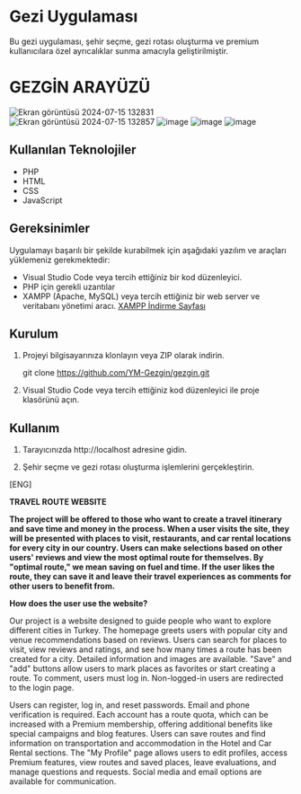 # Gezi Uygulaması

Bu gezi uygulaması, şehir seçme, gezi rotası oluşturma ve premium kullanıcılara özel ayrıcalıklar sunma amacıyla geliştirilmiştir.

# GEZGİN ARAYÜZÜ

![Ekran görüntüsü 2024-07-15 132831](https://github.com/user-attachments/assets/268e9802-a120-48bf-aad6-8a4251e72a2c)
![Ekran görüntüsü 2024-07-15 132857](https://github.com/user-attachments/assets/84f92811-6b81-42c5-845f-b98bcd2484ae)
![image](https://github.com/user-attachments/assets/555e0d55-622d-4d8c-89d2-610456026fec)
![image](https://github.com/user-attachments/assets/953f61d6-5cd7-409b-8b58-f952fd672677)
![image](https://github.com/user-attachments/assets/de0ea6a1-6bd0-48a5-a7ca-665ad8b9ae8a)


## Kullanılan Teknolojiler

- PHP
- HTML
- CSS
- JavaScript

## Gereksinimler

Uygulamayı başarılı bir şekilde kurabilmek için aşağıdaki yazılım ve araçları yüklemeniz gerekmektedir:

- Visual Studio Code veya tercih ettiğiniz bir kod düzenleyici.
- PHP için gerekli uzantılar
- XAMPP (Apache, MySQL) veya tercih ettiğiniz bir web server ve veritabanı yönetimi aracı. [XAMPP İndirme Sayfası](https://www.apachefriends.org/index.html)

## Kurulum

1. Projeyi bilgisayarınıza klonlayın veya ZIP olarak indirin.

   git clone https://github.com/YM-Gezgin/gezgin.git
2. Visual Studio Code veya tercih ettiğiniz kod düzenleyici ile proje klasörünü açın.

## Kullanım

1. Tarayıcınızda http://localhost adresine gidin.

2. Şehir seçme ve gezi rotası oluşturma işlemlerini gerçekleştirin.

[ENG]

**TRAVEL ROUTE WEBSITE**

**The project will be offered to those who want to create a travel itinerary and save time and money in the process. When a user visits the site, they will be presented with places to visit, restaurants, and car rental locations for every city in our country. Users can make selections based on other users' reviews and view the most optimal route for themselves. By "optimal route," we mean saving on fuel and time. If the user likes the route, they can save it and leave their travel experiences as comments for other users to benefit from.**


**How does the user use the website?**    

  Our project is a website designed to guide people who want to explore different cities in Turkey. The homepage greets users with popular city and venue recommendations based on reviews. Users can search for places to visit, view reviews and ratings, and see how many times a route has been created for a city. Detailed information and images are available. "Save" and "add" buttons allow users to mark places as favorites or start creating a route. To comment, users must log in. Non-logged-in users are redirected to the login page.
  
Users can register, log in, and reset passwords. Email and phone verification is required. Each account has a route quota, which can be increased with a Premium membership, offering additional benefits like special campaigns and blog features. Users can save routes and find information on transportation and accommodation in the Hotel and Car Rental sections. The "My Profile" page allows users to edit profiles, access Premium features, view routes and saved places, leave evaluations, and manage questions and requests. Social media and email options are available for communication.

